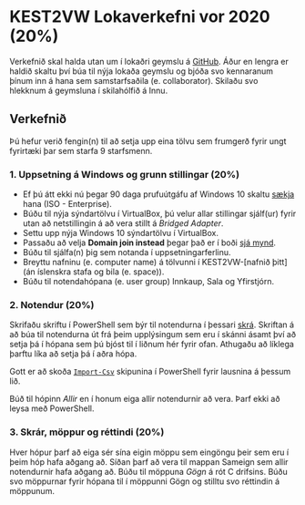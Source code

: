 # KEST2VW Lokaverkefni vor 2020 (20%)
Verkefnið skal halda utan um í lokaðri geymslu á [GitHub](https://github.com). Áður en lengra er haldið skaltu því búa til nýja lokaða geymslu og bjóða svo kennaranum þínum inn á hana sem samstarfsaðila (e. collaborator). Skilaðu svo hlekknum á geymsluna í skilahólfið á Innu.

## Verkefnið
Þú hefur verið fengin(n) til að setja upp eina tölvu sem frumgerð fyrir ungt fyrirtæki þar sem starfa 9 starfsmenn. 

### 1. Uppsetning á Windows og grunn stillingar (20%)
- Ef þú átt ekki nú þegar 90 daga prufuútgáfu af Windows 10 skaltu [sækja](https://www.microsoft.com/en-us/evalcenter/evaluate-windows-10-enterprise) hana (ISO - Enterprise). 
- Búðu til nýja sýndartölvu í VirtualBox, þú velur allar stillingar sjálf(ur) fyrir utan að netstillingin á að vera stillt á *Bridged Adapter*.
- Settu upp nýja Windows 10 sýndartölvu í VirtualBox.
- Passaðu að velja **Domain join instead** þegar það er í boði [sjá mynd](../Myndir/MicrosoftSignIn.png).
- Búðu til sjálfa(n) þig sem notanda í uppsetningarferlinu.
- Breyttu nafninu (e. computer name) á tölvunni í KEST2VW-[nafnið þitt] (án íslenskra stafa og bila (e. space)).
- Búðu til notendahópana (e. user group) Innkaup, Sala og Yfirstjórn.

### 2. Notendur (20%)
Skrifaðu skriftu í PowerShell sem býr til notendurna í þessari [skrá](https://raw.githubusercontent.com/gestskoli/KEST2VW/master/Annad/notendur.csv). Skriftan á að búa til notendurna út frá þeim upplýsingum sem eru í skánni ásamt því að setja þá í hópana sem þú bjóst til í liðnum hér fyrir ofan. Athugaðu að líklega þarftu líka að setja þá í aðra hópa.

Gott er að skoða [`Import-Csv`](https://docs.microsoft.com/en-us/powershell/module/microsoft.powershell.utility/import-csv?view=powershell-7) skipunina í PowerShell fyrir lausnina á þessum lið.

Búð til hópinn *Allir* en í honum eiga allir notendurnir að vera. Þarf ekki að leysa með PowerShell.

### 3. Skrár, möppur og réttindi (20%)
Hver hópur þarf að eiga sér sína eigin möppu sem eingöngu þeir sem eru í þeim hóp hafa aðgang að. Síðan þarf að vera til mappan Sameign sem allir notendurnir hafa aðgang að. Búðu til möppuna *Gögn* á rót C drifsins. Búðu svo möppurnar fyrir hópana til í möppunni Gögn og stilltu svo réttindin á möppunum.

